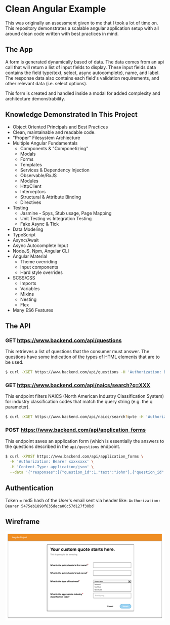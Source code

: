# Clean Angular Example
This was originally an assessment given to me that I took a lot of time on. This repository demonstrates a scalable angular application setup with all around clean code written with best practices in mind. 

## The App
A form is generated dynamically based of data. The data comes from an api call that will return a list of input fields to display. These input fields data contains the field type(text, select, async autocomplete), name, and label. The response data also contains each field's validation requirements, and other relevant data (i.e. select options).

This form is created and handled inside a modal for added complexity and architecture demonstrability.

## Knowledge Demonstrated In This Project
- Object Oriented Principals and Best Practices 
- Clean, maintainable and readable code.
- "Proper" Filesystem Archiecture
- Multiple Angular Fundamentals
    -  Components & "Componetizing"
    -  Modals
    -  Forms
    -  Templates
    -  Services & Dependency Injection
    -  Observable/RxJS
    -  Modules
    -  HttpClient
    -  Interceptors
    -  Structural & Attribute Binding
    -  Directives
- Testing
    -  Jasmine - Spys, Stub usage, Page Mapping
    -  Unit Testing vs Integration Testing
    -  Fake Async & Tick
- Data Modeling
- TypeScript
- Async/Await
- Async Autocomplete Input
- NodeJS, Npm, Angular CLI
- Angular Material
    -  Theme overriding
    -  Input components
    -  Hard style overrides
- SCSS/CSS
    -  Imports
    -  Variables
    -  Mixins
    -  Nesting
    -  Flex
- Many ES6 Features


## The API

### GET https://www.backend.com/api/questions

This retrieves a list of questions that the consumer must answer. The questions have some indication of the types of HTML elements that are to be used.

```bash
$ curl -XGET https://www.backend.com/api/questions -H 'Authorization: Bearer xxxxxxxx'
```

### GET https://www.backend.com/api/naics/search?q=XXX

This endpoint filters NAICS (North American Industry Classification System) for industry classification codes that match the query string (e.g. the q parameter).

```bash
$ curl -XGET https://www.backend.com/api/naics/search?q=te -H 'Authorization: Bearer xxxxxxxx'
```

### POST https://www.backend.com/api/application_forms

This endpoint saves an application form (which is essentially the answers to the questions described in the `api/questions` endpoint.

```bash
$ curl -XPOST https://www.backend.com/api/application_forms \
  -H 'Authorization: Bearer xxxxxxxx' \
  -H 'Content-Type: application/json' \
  --data '{"responses":[{"question_id":1,"text":"John"},{"question_id":2,"text":"Doe"},{"question_id":3,"option_id":1},{"question_id":4,"text":"123433"}]}'
```

## Authentication

Token = md5 hash of the User's email sent via header like: 
`Authorization: Bearer 5475eb1890f635deca00c57d127f30bd`

## Wireframe

![dynamic-form-wireframe.png](dynamic-form-wireframe.png)

